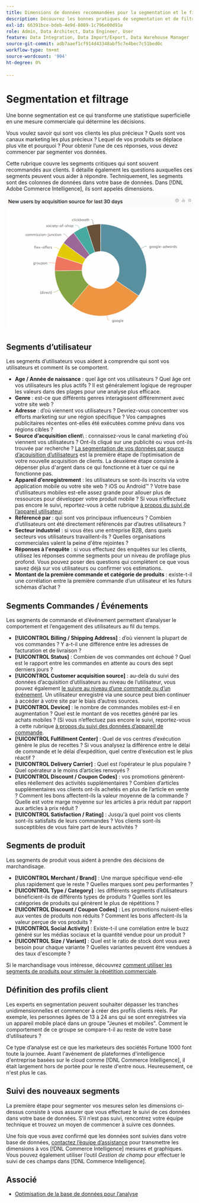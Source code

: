 ```yaml
---
title: Dimensions de données recommandées pour la segmentation et le filtrage
description: Découvrez les bonnes pratiques de segmentation et de filtrage.
exl-id: 66391bce-bdeb-4e9d-8089-1c796e00d91e
role: Admin, Data Architect, Data Engineer, User
feature: Data Integration, Data Import/Export, Data Warehouse Manager
source-git-commit: adb7aaef1cf914d43348abf5c7e4bec7c51bed0c
workflow-type: tm+mt
source-wordcount: '904'
ht-degree: 0%

---
```


# Segmentation et filtrage

Une bonne segmentation est ce qui transforme une statistique superficielle en une mesure commerciale qui détermine les décisions.

Vous voulez savoir qui sont vos clients les plus précieux ? Quels sont vos canaux marketing les plus précieux ? Lequel de vos produits se déplace plus vite et pourquoi ? Pour obtenir l’une de ces réponses, vous devez commencer par segmenter vos données.

Cette rubrique couvre les segments critiques qui sont souvent recommandés aux clients. Il détaille également les questions auxquelles ces segments peuvent vous aider à répondre. Techniquement, les segments sont des colonnes de données dans votre base de données. Dans [!DNL Adobe Commerce Intelligence], ils sont appelés dimensions.

![](../../mbi/assets/mbi-critical-segments.png)


## Segments d’utilisateur

Les segments d’utilisateurs vous aident à comprendre qui sont vos utilisateurs et comment ils se comportent.

* **Age / Année de naissance** : quel âge ont vos utilisateurs ? Quel âge ont vos utilisateurs les plus actifs ? Il est généralement logique de regrouper les valeurs dans des plages pour une analyse plus efficace.
* **Genre** : est-ce que différents genres interagissent différemment avec votre site web ?
* **Adresse** : d’où viennent vos utilisateurs ? Devriez-vous concentrer vos efforts marketing sur une région spécifique ? Vos campagnes publicitaires récentes ont-elles été exécutées comme prévu dans vos régions cibles ?
* **Source d’acquisition client**\ : connaissez-vous le canal marketing d’où viennent vos utilisateurs ? Ont-ils cliqué sur une publicité ou vous ont-ils trouvée par recherche ? [La segmentation de vos données par source d’acquisition d’utilisateurs](../data-analyst/analysis/google-track-user-acq.md) est la première étape de l’optimisation de votre nouvelle acquisition de clients. La deuxième étape consiste à dépenser plus d&#39;argent dans ce qui fonctionne et à tuer ce qui ne fonctionne pas.
* **Appareil d’enregistrement** : les utilisateurs se sont-ils inscrits via votre application mobile ou votre site web ? iOS ou Android™ ? Votre base d’utilisateurs mobiles est-elle assez grande pour allouer plus de ressources pour développer votre produit mobile ? Si vous n’effectuez pas encore le suivi, reportez-vous à cette rubrique [à propos du suivi de l’appareil utilisateur](../data-analyst/analysis/track-usr-dev-browser.md).
* **Référencé par** : qui sont vos principaux influenceurs ? Combien d’utilisateurs ont été directement référencés par d’autres utilisateurs ?
* **Secteur industriel** : si vous êtes une entreprise B2B, dans quels secteurs vos utilisateurs travaillent-ils ? Quelles organisations commerciales valent la peine d&#39;être rejointes ?
* **Réponses à l&#39;enquête** : si vous effectuez des enquêtes sur les clients, utilisez les réponses comme segments pour un niveau de profilage plus profond. Vous pouvez poser des questions qui complètent ce que vous savez déjà sur vos utilisateurs ou confirmer vos estimations.
* **Montant de la première commande et catégorie de produits** : existe-t-il une corrélation entre la première commande d’un utilisateur et les futurs schémas d’achat ?

## Segments Commandes / Événements

Les segments de commande et d’événement permettent d’analyser le comportement et l’engagement des utilisateurs au fil du temps.

* **[!UICONTROL Billing / Shipping Address]** : d’où viennent la plupart de vos commandes ? Y a-t-il une différence entre les adresses de facturation et de livraison ?
* **[!UICONTROL Status]** : Combien de vos commandes ont échoué ? Quel est le rapport entre les commandes en attente au cours des sept derniers jours ?
* **[!UICONTROL Customer acquisition source]** : au-delà du suivi des données d’acquisition d’utilisateurs au niveau de l’utilisateur, vous pouvez également [le suivre au niveau d’une commande ou d’un événement](../data-analyst/analysis/google-track-user-acq.md). Un utilisateur enregistré via une source peut bien continuer à accéder à votre site par le biais d’autres sources.
* **[!UICONTROL Device]** : le nombre de commandes mobiles est-il en augmentation ? Quel est le montant de vos recettes généré par les achats mobiles ? (Si vous n’effectuez pas encore le suivi, reportez-vous à cette rubrique [à propos du suivi des données d’appareil de commande](../data-analyst/analysis/track-usr-dev-browser.md).
* **[!UICONTROL Fulfillment Center]** : Quel de vos centres d’exécution génère le plus de recettes ? Si vous analysez la différence entre le délai de commande et le délai d’expédition, quel centre d’exécution est le plus réactif ?
* **[!UICONTROL Delivery Carrier]** : Quel est l’opérateur le plus populaire ? Quel opérateur a le moins d’articles renvoyés ?
* **[!UICONTROL Discount / Coupon Codes]** : vos promotions génèrent-elles réellement des activités supplémentaires ? Combien d’articles supplémentaires vos clients ont-ils achetés en plus de l’article en vente ? Comment les bons affectent-ils la valeur moyenne de la commande ? Quelle est votre marge moyenne sur les articles à prix réduit par rapport aux articles à prix réduit ?
* **[!UICONTROL Satisfaction / Rating]** : Jusqu&#39;à quel point vos clients sont-ils satisfaits de leurs commandes ? Vos clients sont-ils susceptibles de vous faire part de leurs activités ?

## Segments de produit

Les segments de produit vous aident à prendre des décisions de marchandisage.

* **[!UICONTROL Merchant / Brand]** : Une marque spécifique vend-elle plus rapidement que le reste ? Quelles marques sont peu performantes ?
* **[!UICONTROL Type / Category]** : les différents segments d’utilisateurs bénéficient-ils de différents types de produits ? Quelles sont les catégories de produits qui génèrent le plus de répétitions ?
* **[!UICONTROL Discount / Coupon Codes]** : Les promotions nuisent-elles aux ventes de produits non réduits ? Comment les bons affectent-ils la valeur perçue de vos produits ?
* **[!UICONTROL Social Activity]** : Existe-t-il une corrélation entre le buzz généré sur les médias sociaux et la quantité vendue pour un produit ?
* **[!UICONTROL Size / Variant]** : Quel est le ratio de stock dont vous avez besoin pour chaque variante ? Quelles variantes peuvent être vendues à des taux d&#39;escompte ?

Si le marchandisage vous intéresse, découvrez [comment utiliser les segments de produits pour stimuler la répétition commerciale](../data-analyst/analysis/most-value-source-channel.md).

## Définition des profils client

Les experts en segmentation peuvent souhaiter dépasser les tranches unidimensionnelles et commencer à créer des profils clients réels. Par exemple, les personnes âgées de 13 à 24 ans qui se sont enregistrées via un appareil mobile placé dans un groupe &quot;Jeunes et mobiles&quot;. Comment le comportement de ce groupe se compare-t-il au reste de votre base d’utilisateurs ?

Ce type d’analyse est ce que les marketeurs des sociétés Fortune 1000 font toute la journée. Avant l&#39;avènement de plateformes d&#39;intelligence d&#39;entreprise basées sur le cloud comme [!DNL Commerce Intelligence], il était largement hors de portée pour le reste d&#39;entre nous. Heureusement, ce n&#39;est plus le cas.

## Suivi des nouveaux segments

La première étape pour segmenter vos mesures selon les dimensions ci-dessus consiste à vous assurer que vous effectuez le suivi de ces données dans votre base de données. S’il n’est pas suivi, rencontrez votre équipe technique et trouvez un moyen de commencer à suivre ces données.

Une fois que vous avez confirmé que les données sont suivies dans votre base de données, [contactez l’équipe d’assistance](https://experienceleague.adobe.com/docs/commerce-knowledge-base/kb/troubleshooting/miscellaneous/mbi-service-policies.html) pour transmettre les dimensions à vos [!DNL Commerce Intelligence] mesures et graphiques. Vous pouvez également utiliser l’outil *Gestion de champ* pour effectuer le suivi de ces champs dans [!DNL Commerce Intelligence].

## Associé

* [Optimisation de la base de données pour l’analyse](../best-practices/opt-db-analysis.md)
